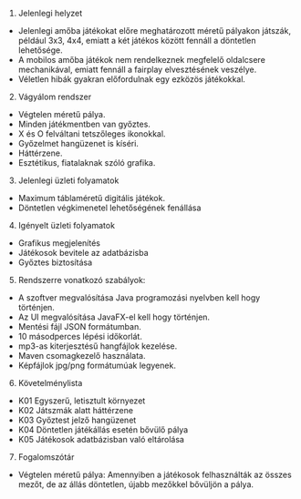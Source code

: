 1. Jelenlegi helyzet
 - Jelenlegi amőba játékokat előre meghatározott méretű pályakon játszák, például 3x3, 4x4, emiatt a két játékos között fennáll a döntetlen lehetősége.
 - A mobilos amőba játékok nem rendelkeznek megfelelő oldalcsere mechanikával, emiatt fennáll a fairplay elvesztésének veszélye. 
 - Véletlen hibák gyakran előfordulnak egy ezközös játékokkal.

2. Vágyálom rendszer
  - Végtelen méretű pálya.
  - Minden játékmentben van győztes.
  - X és O felváltani tetszőleges ikonokkal.
  - Győzelmet hangüzenet is kíséri.
  - Háttérzene.
  - Esztétikus, fiatalaknak szóló grafika.

3. Jelenlegi üzleti folyamatok
  - Maximum táblaméretű digitális játékok.
  - Döntetlen végkimenetel lehetőségének fenállása
4. Igényelt üzleti folyamatok
  - Grafikus megjelenítés
  - Játékosok bevitele az adatbázisba
  - Győztes biztosítása
5. Rendszerre vonatkozó szabályok:
  - A szoftver megvalósítása Java programozási nyelvben kell hogy történjen.
  - Az UI megvalósítása JavaFX-el kell hogy történjen.
  - Mentési fájl JSON formátumban.
  - 10 másodperces lépési időkorlát.
  - mp3-as kiterjesztésű hangfájlok kezelése.
  - Maven csomagkezelő használata.
  - Képfájlok jpg/png formátumúak legyenek.

6. Követelménylista
  - K01 Egyszerű, letisztult környezet
  - K02 Játszmák alatt háttérzene
  - K03 Győztest jelző hangüzenet
  - K04 Döntetlen játékállás esetén bővülő pálya
  - K05 Játékosok adatbázisban való eltárolása
7. Fogalomszótár
  - Végtelen méretű pálya: Amennyiben a játékosok felhasználták az összes mezőt, de az állás döntetlen, újabb mezőkkel bővüljön a pálya.

